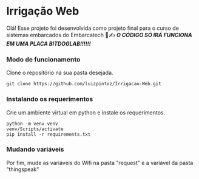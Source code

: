 # Irrigação Web

Olá! Esse projeto foi desenvolvida como projeto final para o curso de sistemas embarcados do Embarcatech 👋✍️
***O CÓDIGO SÓ IRÁ FUNCIONA EM UMA PLACA BITDOGLAB!!!!!!***

### Modo de funcionamento
Clone o repositório na sua pasta desejada. 

```
git clone https://github.com/luizpintoz/Irrigacao-Web.git
```

### Instalando os requerimentos
Crie um ambiente virtual em python e instale os requerimentos.
```
python -m venv venv
venv/Scripts/activate
pip install -r requirements.txt
```

### Mudando variáveis
Por fim, mude as variáveis do Wifi na pasta "request" e a variável da pasta "thingspeak"
